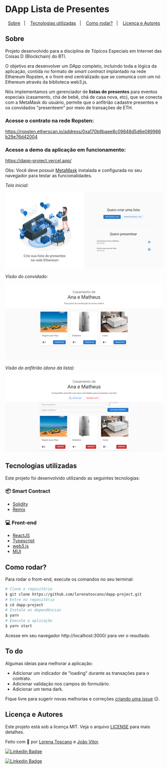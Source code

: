 # DApp Lista de Presentes

<!-- <p align="center">
   <a href="#">English (under construction)</a>&nbsp;&nbsp;&nbsp;•&nbsp;&nbsp;
   <a href="https://github.com/lorenatoscano/dapp-project/blob/main/README.md">Português (Brasil)</a>
</p> -->

<p align="center">
  <a href="#sobre">Sobre</a>&nbsp;&nbsp;&nbsp;|&nbsp;&nbsp;&nbsp;
  <a href="#tecnologias-utilizadas">Tecnologias utilizadas</a>&nbsp;&nbsp;&nbsp;|&nbsp;&nbsp;&nbsp;
  <a href="#como-rodar">Como rodar?</a>&nbsp;&nbsp;&nbsp;|&nbsp;&nbsp;&nbsp;
  <a href="#licença-e-autores">Licença e Autores</a>
</p>

## Sobre
Projeto desenvolvido para a disciplina de Tópicos Especiais em Internet das Coisas D (Blockchain) do BTI.

O objetivo era desenvolver um DApp completo, incluindo toda a lógica da aplicação, contida no formato de *smart contract* implantado na rede Ethereum Ropsten, e o front-end centralizado que se comunica com um nó Ethereum através da biblioteca web3.js.

Nós implementamos um gerenciador de **listas de presentes** para eventos especiais (casamento, chá de bebê, chá de casa nova, etc), que se conecta com a MetaMask do usuário, permite que o anfitrião cadastre presentes e os convidados "presenteem" por meio de transações de ETH.


### Acesse o contrato na rede Ropsten:
https://ropsten.etherscan.io/address/0xa170b6baee8c09848d5d6e089966b29e76d42004
### Acesse a demo da aplicação em funcionamento:
https://dapp-project.vercel.app/

Obs: Você deve possuir [MetaMask](https://metamask.io/) instalada e configurada no seu navegador para testar as funcionalidades.

_Tela inicial:_
<p align="center">
  <img src="./.github/home.png" alt="Tela inicial"/>
</p>

_Visão do convidado:_
<p align="center">
  <img src="./.github/guest-view.png" alt="Visão do convidado"/>
</p>

_Visão do anfitrião (dono da lista):_
<p align="center">
  <img src="./.github/host-view.png" alt="Visão do anfitrião"/>
</p>


## Tecnologias utilizadas

Este projeto foi desenvolvido utilizando as seguintes tecnologias:

### 📦 Smart Contract
- [Solidity](https://docs.soliditylang.org/en/v0.7.0/)
- [Remix](https://remix.ethereum.org/)

### 💻 Front-end
- [ReactJS](https://reactjs.org/)
- [Typescript](https://www.typescriptlang.org/)
- [web3.js](https://web3js.readthedocs.io/en/v1.7.0/)
- [MUI](https://mui.com/pt/)

##  Como rodar?
Para rodar o front-end, execute os comandos no seu terminal:

```bash
# Clone o repositório
$ git clone https://github.com/lorenatoscano/dapp-project.git
# Entre no repositório
$ cd dapp-project
# Instale as dependências
$ yarn
# Execute a aplicação
$ yarn start
```

Acesse em seu navegador http://localhost:3000/ para ver o resultado.

## To do
Algumas ideias para melhorar a aplicação:

- Adicionar um indicador de "loading" durante as transações para o contrato.
- Adicionar validação nos campos do formulário.
- Adicionar um tema dark.

Fique livre para sugerir novas melhorias e correções [criando uma issue](https://github.com/lorenatoscano/dapp-project/issues/new) 😉.

## Licença e Autores

Este projeto está sob a licença MIT. Veja o arquivo [LICENSE](https://github.com/lorenatoscano/dapp-project/blob/main/LICENSE) para mais detalhes.

Feito com 💜 por [Lorena Toscano](https://github.com/lorenatoscano) e [João Vitor](https://github.com/joaovdxavier).


[![Linkedin Badge](https://img.shields.io/badge/-Lorena_Toscano-blue?style=flat-square&logo=Linkedin&logoColor=white&link=https://www.linkedin.com/in/lorena-toscano-243432183/)](https://www.linkedin.com/in/lorena-toscano-243432183/)

[![Linkedin Badge](https://img.shields.io/badge/-João_Vitor-blue?style=flat-square&logo=Linkedin&logoColor=white&link=https://www.linkedin.com/in/jo%C3%A3o-vitor-637452160/)](https://www.linkedin.com/in/jo%C3%A3o-vitor-637452160/)




